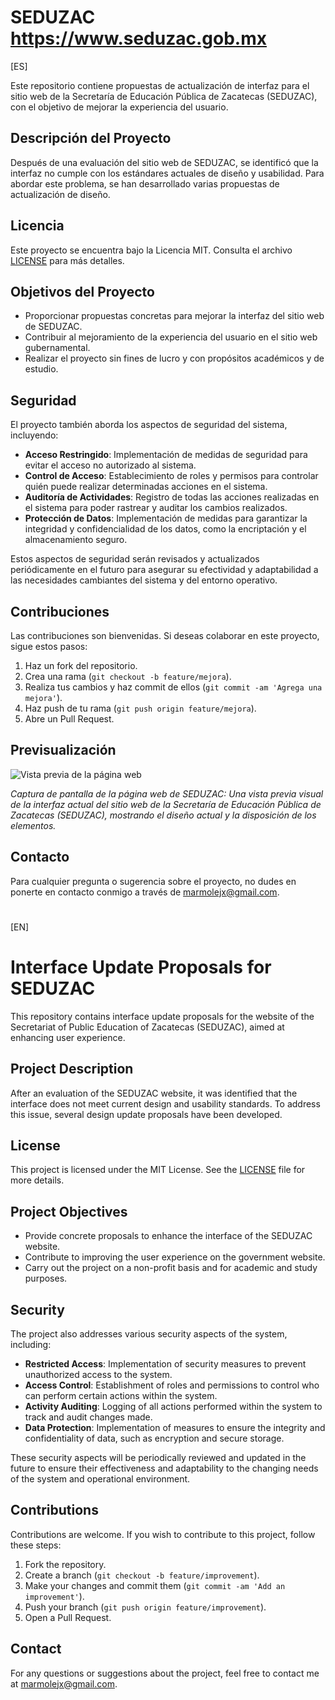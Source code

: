 # SEDUZAC https://www.seduzac.gob.mx

[ES]

Este repositorio contiene propuestas de actualización de interfaz para el sitio web de la Secretaría de Educación Pública de Zacatecas (SEDUZAC), con el objetivo de mejorar la experiencia del usuario.

## Descripción del Proyecto

Después de una evaluación del sitio web de SEDUZAC, se identificó que la interfaz no cumple con los estándares actuales de diseño y usabilidad. Para abordar este problema, se han desarrollado varias propuestas de actualización de diseño.

## Licencia

Este proyecto se encuentra bajo la Licencia MIT. Consulta el archivo [LICENSE](LICENSE) para más detalles.

## Objetivos del Proyecto

- Proporcionar propuestas concretas para mejorar la interfaz del sitio web de SEDUZAC.
- Contribuir al mejoramiento de la experiencia del usuario en el sitio web gubernamental.
- Realizar el proyecto sin fines de lucro y con propósitos académicos y de estudio.

## Seguridad

El proyecto también aborda los aspectos de seguridad del sistema, incluyendo:

- **Acceso Restringido**: Implementación de medidas de seguridad para evitar el acceso no autorizado al sistema.
- **Control de Acceso**: Establecimiento de roles y permisos para controlar quién puede realizar determinadas acciones en el sistema.
- **Auditoría de Actividades**: Registro de todas las acciones realizadas en el sistema para poder rastrear y auditar los cambios realizados.
- **Protección de Datos**: Implementación de medidas para garantizar la integridad y confidencialidad de los datos, como la encriptación y el almacenamiento seguro.

Estos aspectos de seguridad serán revisados y actualizados periódicamente en el futuro para asegurar su efectividad y adaptabilidad a las necesidades cambiantes del sistema y del entorno operativo.


## Contribuciones

Las contribuciones son bienvenidas. Si deseas colaborar en este proyecto, sigue estos pasos:

1. Haz un fork del repositorio.
2. Crea una rama (`git checkout -b feature/mejora`).
3. Realiza tus cambios y haz commit de ellos (`git commit -am 'Agrega una mejora'`).
4. Haz push de tu rama (`git push origin feature/mejora`).
5. Abre un Pull Request.

## Previsualización

![Vista previa de la página web](webpreview.png)

*Captura de pantalla de la página web de SEDUZAC: Una vista previa visual de la interfaz actual del sitio web de la Secretaría de Educación Pública de Zacatecas (SEDUZAC), mostrando el diseño actual y la disposición de los elementos.*


## Contacto

Para cualquier pregunta o sugerencia sobre el proyecto, no dudes en ponerte en contacto conmigo a través de [marmolejx@gmail.com](mailto:marmolejx@gmail.com).

#

[EN]

# Interface Update Proposals for SEDUZAC

This repository contains interface update proposals for the website of the Secretariat of Public Education of Zacatecas (SEDUZAC), aimed at enhancing user experience.

## Project Description

After an evaluation of the SEDUZAC website, it was identified that the interface does not meet current design and usability standards. To address this issue, several design update proposals have been developed.

## License

This project is licensed under the MIT License. See the [LICENSE](LICENSE) file for more details.

## Project Objectives

- Provide concrete proposals to enhance the interface of the SEDUZAC website.
- Contribute to improving the user experience on the government website.
- Carry out the project on a non-profit basis and for academic and study purposes.

## Security

The project also addresses various security aspects of the system, including:

- **Restricted Access**: Implementation of security measures to prevent unauthorized access to the system.
- **Access Control**: Establishment of roles and permissions to control who can perform certain actions within the system.
- **Activity Auditing**: Logging of all actions performed within the system to track and audit changes made.
- **Data Protection**: Implementation of measures to ensure the integrity and confidentiality of data, such as encryption and secure storage.

These security aspects will be periodically reviewed and updated in the future to ensure their effectiveness and adaptability to the changing needs of the system and operational environment.

## Contributions

Contributions are welcome. If you wish to contribute to this project, follow these steps:

1. Fork the repository.
2. Create a branch (`git checkout -b feature/improvement`).
3. Make your changes and commit them (`git commit -am 'Add an improvement'`).
4. Push your branch (`git push origin feature/improvement`).
5. Open a Pull Request.

## Contact

For any questions or suggestions about the project, feel free to contact me at [marmolejx@gmail.com](mailto:email@example.com).


